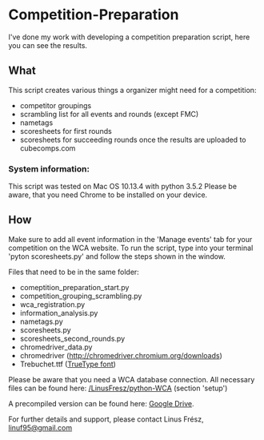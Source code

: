 # Competition-Preparation
I've done my work with developing a competition preparation script, here you can see the results.

## What
This script creates various things a organizer might need for a competition:
- competitor groupings
- scrambling list for all events and rounds (except FMC)
- nametags
- scoresheets for first rounds
- scoresheets for succeeding rounds once the results are uploaded to cubecomps.com
    
### System information: 
This script was tested on Mac OS 10.13.4 with python 3.5.2
Please be aware, that you need Chrome to be installed on your device.
    
## How
Make sure to add all event information in the 'Manage events' tab for your competition on the WCA website. To run the script, type into your terminal 'pyton scoresheets.py' and follow the steps shown in the window.
    
Files that need to be in the same folder:
- comeptition_preparation_start.py
- competition_grouping_scrambling.py
- wca_registration.py
- information_analysis.py
- nametags.py
- scoresheets.py
- scoresheets_second_rounds.py
- chromedriver_data.py
- chromedriver (http://chromedriver.chromium.org/downloads)
- Trebuchet.ttf ([TrueType font](https://www.fontpalace.com/font-download/Trebuchet+MS/))
    
Please be aware that you need a WCA database connection. All necessary files can be found here: [/LinusFresz/python-WCA](https://github.com/LinusFresz/python-WCA) (section 'setup') 
    
A precompiled version can be found here: [Google Drive](https://drive.google.com/drive/folders/1ZNBX43MzM5jKLJOeDsSuLcwJqiyEOU1d?usp=sharing). 

For further details and support, please contact Linus Frész, linuf95@gmail.com
